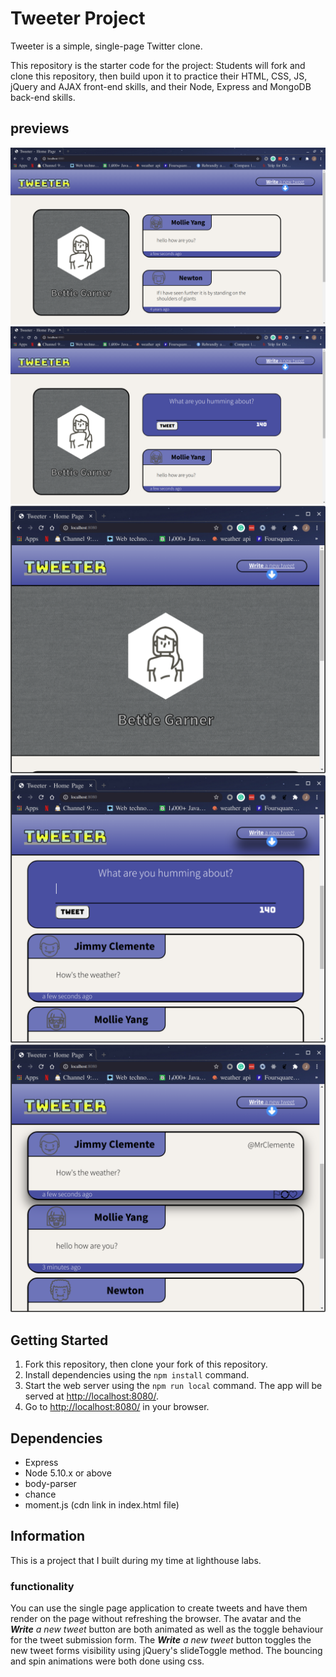 # Tweeter Project

Tweeter is a simple, single-page Twitter clone.

This repository is the starter code for the project: Students will fork and clone this repository, then build upon it to practice their HTML, CSS, JS, jQuery and AJAX front-end skills, and their Node, Express and MongoDB back-end skills.

## previews

![desktop](https://github.com/jbawt/tweeter/blob/master/public/images/demo-images/desktop.png?raw=true)
![desktop with form showing](https://github.com/jbawt/tweeter/blob/master/public/images/demo-images/desktop-with-form-showing.png?raw=true)
![tablet](https://github.com/jbawt/tweeter/blob/master/public/images/demo-images/tablet.png?raw=true)
![tablet mode with form showing](https://github.com/jbawt/tweeter/blob/master/public/images/demo-images/tablet-mode-with-form-showing.png?raw=true)
![tweets in tablet mode](https://github.com/jbawt/tweeter/blob/master/public/images/demo-images/tweets-in-tablet-mode.png?raw=true)

## Getting Started

1. Fork this repository, then clone your fork of this repository.
2. Install dependencies using the `npm install` command.
3. Start the web server using the `npm run local` command. The app will be served at <http://localhost:8080/>.
4. Go to <http://localhost:8080/> in your browser.

## Dependencies

- Express
- Node 5.10.x or above
- body-parser
- chance
- moment.js (cdn link in index.html file)

## Information

This is a project that I built during my time at lighthouse labs.

### functionality
You can use the single page application to create tweets and have them render on the page without refreshing the browser. The avatar and the _**Write** a new tweet_ button are both animated as well as the toggle behaviour for the tweet submission form. The _**Write** a new tweet_ button toggles the new tweet forms visibility using jQuery's slideToggle method. The bouncing and spin animations were both done using css.